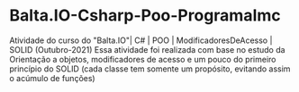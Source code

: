 # Balta.IO-Csharp-Poo-ProgramaImc
Atividade do curso do "Balta.IO"| C# | POO | ModificadoresDeAcesso | SOLID (Outubro-2021)
Essa atividade foi realizada com base no estudo da Orientação a objetos, modificadores de acesso e um pouco do primeiro princípio do SOLID (cada classe tem somente um propósito, evitando assim o acúmulo de funções)

